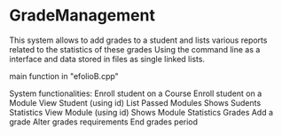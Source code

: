 # GradeManagement
This system allows to add grades to a student and lists various reports related to the statistics of these grades
Using the command line as a interface and data stored in files as single linked lists. 

main function in "efolioB.cpp"

System functionalities:
  Enroll student on a Course
  Enroll student on a Module
  View Student (using id)
      List Passed Modules
      Shows Sudents Statistics
  View Module (using id)
      Shows Module Statistics
  Grades
      Add a grade
      Alter grades requirements
      End grades period
